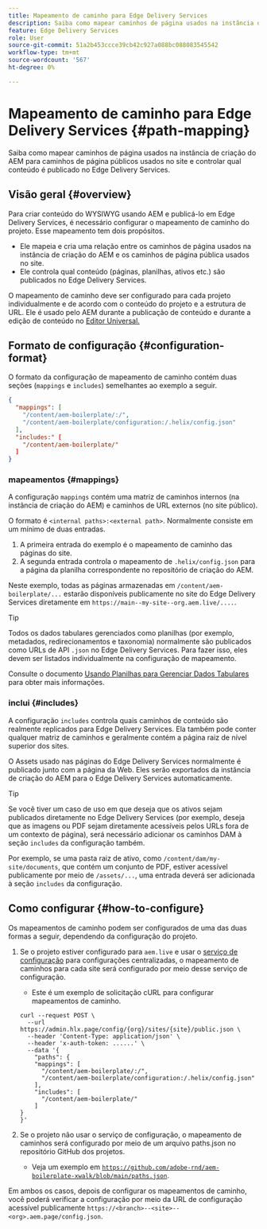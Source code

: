 ```yaml
---
title: Mapeamento de caminho para Edge Delivery Services
description: Saiba como mapear caminhos de página usados na instância de criação do AEM para caminhos de página públicos usados no site e controlar qual conteúdo é publicado no Edge Delivery Services.
feature: Edge Delivery Services
role: User
source-git-commit: 51a2b453ccce39cb42c927a088bc088083545542
workflow-type: tm+mt
source-wordcount: '567'
ht-degree: 0%

---
```



# Mapeamento de caminho para Edge Delivery Services {#path-mapping}

Saiba como mapear caminhos de página usados na instância de criação do AEM para caminhos de página públicos usados no site e controlar qual conteúdo é publicado no Edge Delivery Services.

## Visão geral {#overview}

Para criar conteúdo do WYSIWYG usando AEM e publicá-lo em Edge Delivery Services, é necessário configurar o mapeamento de caminho do projeto. Esse mapeamento tem dois propósitos.

* Ele mapeia e cria uma relação entre os caminhos de página usados na instância de criação do AEM e os caminhos de página pública usados no site.
* Ele controla qual conteúdo (páginas, planilhas, ativos etc.) são publicados no Edge Delivery Services.

O mapeamento de caminho deve ser configurado para cada projeto individualmente e de acordo com o conteúdo do projeto e a estrutura de URL. Ele é usado pelo AEM durante a publicação de conteúdo e durante a edição de conteúdo no [Editor Universal.](/help/sites-cloud/authoring/universal-editor/navigation.md)

## Formato de configuração {#configuration-format}

O formato da configuração de mapeamento de caminho contém duas seções (`mappings` e `includes`) semelhantes ao exemplo a seguir.

```json
{
  "mappings": [
    "/content/aem-boilerplate/:/",
    "/content/aem-boilerplate/configuration:/.helix/config.json"
  ],
  "includes:" [
    "/content/aem-boilerplate/"
  ]
}
```

### mapeamentos {#mappings}

A configuração `mappings` contém uma matriz de caminhos internos (na instância de criação do AEM) e caminhos de URL externos (no site público).

O formato é `<internal paths>:<external path>`. Normalmente consiste em um mínimo de duas entradas.

1. A primeira entrada do exemplo é o mapeamento de caminho das páginas do site.
1. A segunda entrada controla o mapeamento de `.helix/config.json` para a página da planilha correspondente no repositório de criação do AEM.

Neste exemplo, todas as páginas armazenadas em `/content/aem-boilerplate/...` estarão disponíveis publicamente no site do Edge Delivery Services diretamente em `https://main--my-site--org.aem.live/....`.

>[!TIP]
>
>Todos os dados tabulares gerenciados como planilhas (por exemplo, metadados, redirecionamentos e taxonomia) normalmente são publicados como URLs de API `.json` no Edge Delivery Services. Para fazer isso, eles devem ser listados individualmente na configuração de mapeamento.
>
>Consulte o documento [Usando Planilhas para Gerenciar Dados Tabulares](/help/edge/wysiwyg-authoring/tabular-data.md) para obter mais informações.

### inclui {#includes}

A configuração `includes` controla quais caminhos de conteúdo são realmente replicados para Edge Delivery Services. Ela também pode conter qualquer matriz de caminhos e geralmente contém a página raiz de nível superior dos sites.

O Assets usado nas páginas do Edge Delivery Services normalmente é publicado junto com a página da Web. Eles serão exportados da instância de criação do AEM para o Edge Delivery Services automaticamente.

>[!TIP]
>
>Se você tiver um caso de uso em que deseja que os ativos sejam publicados diretamente no Edge Delivery Services (por exemplo, deseja que as imagens ou PDF sejam diretamente acessíveis pelos URLs fora de um contexto de página), será necessário adicionar os caminhos DAM à seção `includes` da configuração também.
>
>Por exemplo, se uma pasta raiz de ativo, como `/content/dam/my-site/documents`, que contém um conjunto de PDF, estiver acessível publicamente por meio de `/assets/...`, uma entrada deverá ser adicionada à seção `includes` da configuração.

## Como configurar {#how-to-configure}

Os mapeamentos de caminho podem ser configurados de uma das duas formas a seguir, dependendo da configuração do projeto.

1. Se o projeto estiver configurado para `aem.live` e usar o [serviço de configuração](https://www.aem.live/docs/config-service-setup) para configurações centralizadas, o mapeamento de caminhos para cada site será configurado por meio desse serviço de configuração.

   * Este é um exemplo de solicitação cURL para configurar mapeamentos de caminho.

   ```text
   curl --request POST \
     --url https://admin.hlx.page/config/{org}/sites/{site}/public.json \
     --header 'Content-Type: application/json' \
     --header 'x-auth-token: ......' \
     --data '{
       "paths": {
       "mappings": [
         "/content/aem-boilerplate/:/",
         "/content/aem-boilerplate/configuration:/.helix/config.json"
       ],
       "includes": [
         "/content/aem-boilerplate/"
       ]
   }
   }'
   ```

1. Se o projeto não usar o serviço de configuração, o mapeamento de caminhos será configurado por meio de um arquivo paths.json no repositório GitHub dos projetos.

   * Veja um exemplo em [`https://github.com/adobe-rnd/aem-boilerplate-xwalk/blob/main/paths.json`](/https://github.com/adobe-rnd/aem-boilerplate-xwalk/blob/main/paths.json).

Em ambos os casos, depois de configurar os mapeamentos de caminho, você poderá verificar a configuração por meio da URL de configuração acessível publicamente `https://<branch>--<site>--<org>.aem.page/config.json`.
